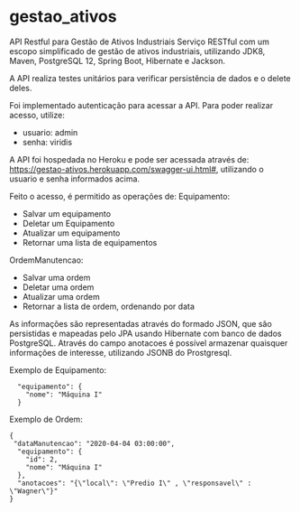# gestao_ativos
API Restful para Gestão de Ativos Industriais
Serviço RESTful com um escopo simplificado de gestão de ativos industriais, utilizando JDK8, Maven, PostgreSQL 12, Spring Boot,
Hibernate e Jackson.

A API realiza testes unitários para verificar persistência de dados e o delete deles.

Foi implementado autenticação para acessar a API. Para poder realizar acesso, utilize:
- usuario: admin 
- senha: viridis

A API  foi hospedada no Heroku e pode ser acessada através de: https://gestao-ativos.herokuapp.com/swagger-ui.html#, utilizando o usuario e senha informados acima.

Feito o acesso, é permitido as operações de:
Equipamento:

- Salvar um equipamento
- Deletar um Equipamento
- Atualizar um equipamento
- Retornar uma lista de equipamentos

OrdemManutencao:

- Salvar uma ordem
- Deletar uma ordem
- Atualizar uma ordem
- Retornar a lista de ordem, ordenando por data

As informações são representadas através do formado JSON, que são persistidas e mapeadas pelo JPA usando Hibernate com banco de dados PostgreSQL.
Através do campo anotacoes é possível armazenar quaisquer informações de interesse, utilizando JSONB do Prostgresql.

Exemplo de Equipamento:
```
  "equipamento": {
    "nome": "Máquina I"
  }

```
Exemplo de Ordem:
```
{
 "dataManutencao": "2020-04-04 03:00:00",
  "equipamento": {
    "id": 2,
    "nome": "Máquina I"
  },
  "anotacoes": "{\"local\": \"Predio I\" , \"responsavel\" : \"Wagner\"}"
}
```



